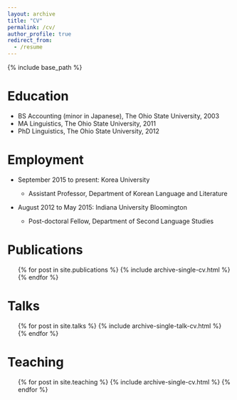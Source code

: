 ```yaml
---
layout: archive
title: "CV"
permalink: /cv/
author_profile: true
redirect_from:
  - /resume
---
```


{% include base_path %}

Education
======
* BS Accounting (minor in Japanese), The Ohio State University, 2003
* MA Linguistics, The Ohio State University, 2011
* PhD Linguistics, The Ohio State University, 2012

Employment
======
* September 2015 to present: Korea University
  * Assistant Professor, Department of Korean Language and Literature

* August 2012 to May 2015: Indiana University Bloomington
  * Post-doctoral Fellow, Department of Second Language Studies

Publications
======
  <ul>{% for post in site.publications %}
    {% include archive-single-cv.html %}
  {% endfor %}</ul>
  
Talks
======
  <ul>{% for post in site.talks %}
    {% include archive-single-talk-cv.html %}
  {% endfor %}</ul>
  
Teaching
======
  <ul>{% for post in site.teaching %}
    {% include archive-single-cv.html %}
  {% endfor %}</ul>
